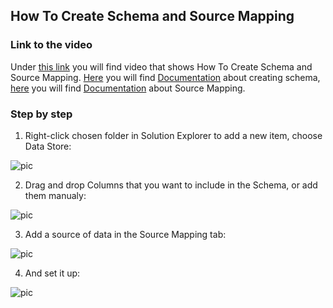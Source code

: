 
## How To Create Schema and Source Mapping

### Link to the video

Under [this link](https://profitbasedocs.blob.core.windows.net/videos/DS%20Basic%20-Creating%20Schema%20and%20source%20maping.mp4) you will find video that shows How To Create Schema and Source Mapping. [Here](../../datastores/creatingschema.md) you will find [Documentation](../../datastores/creatingschema.md) about creating schema, [here](../../datastores/sourcemapping.md) you will find [Documentation](../../datastores/sourcemapping.md) about Source Mapping.
<br/>


### Step by step


1. Right-click chosen folder in Solution Explorer to add a new item, choose Data Store:

![pic](https://profitbasedocs.blob.core.windows.net/images/HTdsSch%20(1).png)

2. Drag and drop Columns that you want to include in the Schema, or add them manualy:

![pic](https://profitbasedocs.blob.core.windows.net/images/HTdsSch%20(2).png)

3. Add a source of data in the Source Mapping tab:

![pic](https://profitbasedocs.blob.core.windows.net/images/HTdsSch%20(3).png)

4. And set it up:

![pic](https://profitbasedocs.blob.core.windows.net/images/HTdsSch%20(4).png)



